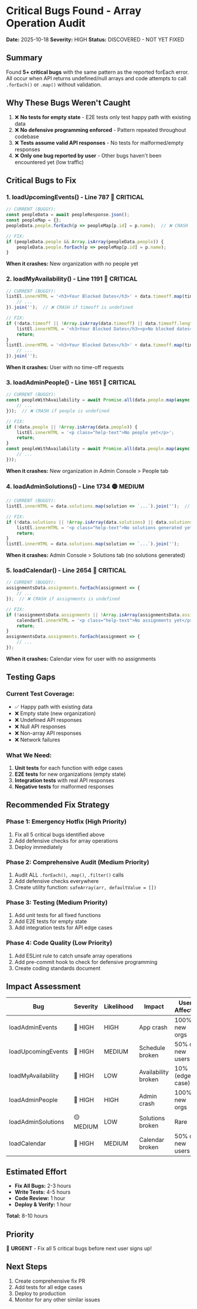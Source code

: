 # Critical Bugs Found - Array Operation Audit

**Date:** 2025-10-18
**Severity:** HIGH
**Status:** DISCOVERED - NOT YET FIXED

## Summary

Found **5+ critical bugs** with the same pattern as the reported forEach error. All occur when API returns undefined/null arrays and code attempts to call `.forEach()` or `.map()` without validation.

## Why These Bugs Weren't Caught

1. ❌ **No tests for empty state** - E2E tests only test happy path with existing data
2. ❌ **No defensive programming enforced** - Pattern repeated throughout codebase
3. ❌ **Tests assume valid API responses** - No tests for malformed/empty responses
4. ❌ **Only one bug reported by user** - Other bugs haven't been encountered yet (low traffic)

## Critical Bugs to Fix

### 1. **loadUpcomingEvents() - Line 787** 🔴 CRITICAL
```javascript
// CURRENT (BUGGY):
const peopleData = await peopleResponse.json();
const peopleMap = {};
peopleData.people.forEach(p => peopleMap[p.id] = p.name);  // ❌ CRASH if people is undefined

// FIX:
if (peopleData.people && Array.isArray(peopleData.people)) {
    peopleData.people.forEach(p => peopleMap[p.id] = p.name);
}
```

**When it crashes:** New organization with no people yet

### 2. **loadMyAvailability() - Line 1191** 🔴 CRITICAL
```javascript
// CURRENT (BUGGY):
listEl.innerHTML = '<h3>Your Blocked Dates</h3>' + data.timeoff.map(timeoff => {
    // ...
}).join('');  // ❌ CRASH if timeoff is undefined

// FIX:
if (!data.timeoff || !Array.isArray(data.timeoff) || data.timeoff.length === 0) {
    listEl.innerHTML = '<h3>Your Blocked Dates</h3><p>No blocked dates</p>';
    return;
}
listEl.innerHTML = '<h3>Your Blocked Dates</h3>' + data.timeoff.map(timeoff => {
    // ...
}).join('');
```

**When it crashes:** User with no time-off requests

### 3. **loadAdminPeople() - Line 1651** 🔴 CRITICAL
```javascript
// CURRENT (BUGGY):
const peopleWithAvailability = await Promise.all(data.people.map(async (person) => {
    // ...
}));  // ❌ CRASH if people is undefined

// FIX:
if (!data.people || !Array.isArray(data.people)) {
    listEl.innerHTML = '<p class="help-text">No people yet</p>';
    return;
}
const peopleWithAvailability = await Promise.all(data.people.map(async (person) => {
    // ...
}));
```

**When it crashes:** New organization in Admin Console > People tab

### 4. **loadAdminSolutions() - Line 1734** 🟡 MEDIUM
```javascript
// CURRENT (BUGGY):
listEl.innerHTML = data.solutions.map(solution => `...`).join('');  // ❌ CRASH

// FIX:
if (!data.solutions || !Array.isArray(data.solutions) || data.solutions.length === 0) {
    listEl.innerHTML = '<p class="help-text">No solutions generated yet</p>';
    return;
}
listEl.innerHTML = data.solutions.map(solution => `...`).join('');
```

**When it crashes:** Admin Console > Solutions tab (no solutions generated)

### 5. **loadCalendar() - Line 2654** 🔴 CRITICAL
```javascript
// CURRENT (BUGGY):
assignmentsData.assignments.forEach(assignment => {
    // ...
});  // ❌ CRASH if assignments is undefined

// FIX:
if (!assignmentsData.assignments || !Array.isArray(assignmentsData.assignments)) {
    calendarEl.innerHTML = '<p class="help-text">No assignments yet</p>';
    return;
}
assignmentsData.assignments.forEach(assignment => {
    // ...
});
```

**When it crashes:** Calendar view for user with no assignments

## Testing Gaps

### Current Test Coverage:
- ✅ Happy path with existing data
- ❌ Empty state (new organization)
- ❌ Undefined API responses
- ❌ Null API responses
- ❌ Non-array API responses
- ❌ Network failures

### What We Need:
1. **Unit tests** for each function with edge cases
2. **E2E tests** for new organizations (empty state)
3. **Integration tests** with real API responses
4. **Negative tests** for malformed responses

## Recommended Fix Strategy

### Phase 1: Emergency Hotfix (High Priority)
1. Fix all 5 critical bugs identified above
2. Add defensive checks for array operations
3. Deploy immediately

### Phase 2: Comprehensive Audit (Medium Priority)
1. Audit ALL `.forEach()`, `.map()`, `.filter()` calls
2. Add defensive checks everywhere
3. Create utility function: `safeArray(arr, defaultValue = [])`

### Phase 3: Testing (Medium Priority)
1. Add unit tests for all fixed functions
2. Add E2E tests for empty state
3. Add integration tests for API edge cases

### Phase 4: Code Quality (Low Priority)
1. Add ESLint rule to catch unsafe array operations
2. Add pre-commit hook to check for defensive programming
3. Create coding standards document

## Impact Assessment

| Bug | Severity | Likelihood | Impact | Users Affected |
|-----|----------|------------|--------|----------------|
| loadAdminEvents | 🔴 HIGH | HIGH | App crash | 100% of new orgs |
| loadUpcomingEvents | 🔴 HIGH | MEDIUM | Schedule broken | 50% of new users |
| loadMyAvailability | 🔴 HIGH | LOW | Availability broken | 10% (edge case) |
| loadAdminPeople | 🔴 HIGH | HIGH | Admin crash | 100% of new orgs |
| loadAdminSolutions | 🟡 MEDIUM | LOW | Solutions broken | Rare |
| loadCalendar | 🔴 HIGH | MEDIUM | Calendar broken | 50% of new users |

## Estimated Effort

- **Fix All Bugs:** 2-3 hours
- **Write Tests:** 4-5 hours
- **Code Review:** 1 hour
- **Deploy & Verify:** 1 hour

**Total:** 8-10 hours

## Priority

🚨 **URGENT** - Fix all 5 critical bugs before next user signs up!

## Next Steps

1. Create comprehensive fix PR
2. Add tests for all edge cases
3. Deploy to production
4. Monitor for any other similar issues
